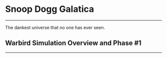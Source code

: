 # Snoop Dogg Galatica
-------------------
The dankest universe that no one has ever seen.

## Warbird Simulation Overview and Phase #1
-------------------

